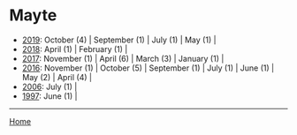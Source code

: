 # Mayte

  * [2019](./mayte-2019.md): 
      October (4) | 
      September (1) | 
      July (1) | 
      May (1) | 
  * [2018](./mayte-2018.md): 
      April (1) | 
      February (1) | 
  * [2017](./mayte-2017.md): 
      November (1) | 
      April (6) | 
      March (3) | 
      January (1) | 
  * [2016](./mayte-2016.md): 
      November (1) | 
      October (5) | 
      September (1) | 
      July (1) | 
      June (1) | 
      May (2) | 
      April (4) | 
  * [2006](./mayte-2006.md): 
      July (1) | 
  * [1997](./mayte-1997.md): 
      June (1) | 

----

[Home](../)
